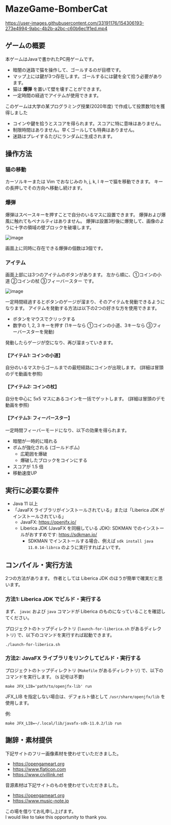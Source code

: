 # MazeGame-BomberCat

https://user-images.githubusercontent.com/33191176/154306193-273e4994-9abc-4b2b-a2bc-c60b6ec1f1ed.mp4

## ゲームの概要
本ゲームはJavaで書かれたPC用ゲームです。

- 暗闇の迷路で猫を操作して、ゴールするのが目標です。
- マップ上には鍵が3つ存在します。ゴールするには鍵を全て拾う必要があります。
- 猫は **爆弾** を置いて壁を壊すことができます。
- 一定時間の経過でアイテムが使用できます。

このゲームは大学の某プログラミング授業(2020年度) で作成して投票数1位を獲得しました

- コインや鍵を拾うとスコアを得られます。スコアに特に意味はありません。
- 制限時間はありません。早くゴールしても特典はありません。
- 迷路はプレイするたびにランダムに生成されます。

## 操作方法
### 猫の移動
カーソルキーまたは Vim でおなじみの h, j, k, l キーで猫を移動できます。
キーの長押しでその方向へ移動し続けます。

### 爆弾
爆弾はスペースキーを押すことで自分のいるマスに設置できます。
爆弾および爆風に触れてもペナルティはありません。
爆弾は設置3秒後に爆発して、画像のように十字の領域の壁ブロックを破壊します。

![image](https://user-images.githubusercontent.com/33191176/154324500-0674ba91-3d67-4f63-9fb5-aca6f95434c7.png)

画面上に同時に存在できる爆弾の個数は3個です。

### アイテム
画面上部には3つのアイテムのボタンがあります。
左から順に、①コインの小道 ②コインの杖 ③フィーバースター です。

![image](https://user-images.githubusercontent.com/33191176/154324593-8a9d5c16-fea4-45d9-801c-c3e931a075ef.png)

一定時間経過するとボタンのゲージが溜まり、そのアイテムを発動できるようになります。
アイテムを発動する方法は以下の2つの好きな方を使用できます。

- ボタンをマウスでクリックする
- 数字の 1, 2, 3 キーを押す (1キーなら ①コインの小道、3キーなら ③フィーバースターを発動)

発動したらゲージが空になり、再び溜まっていきます。

#### 【アイテム1:  コインの小道】
自分のいるマスからゴールまでの最短経路にコインが出現します。
(詳細は冒頭のデモ動画を参照)

#### 【アイテム2: コインの杖】
自分を中心に 5x5 マスにあるコインを一括でゲットします。
(詳細は冒頭のデモ動画を参照)

#### 【アイテム3: フィーバースター】
一定時間フィーバーモードになり、以下の効果を得られます。

- 暗闇が一時的に晴れる
- ボムが強化される (ゴールドボム)
    - 広範囲を爆破
    - 爆破したブロックをコインにする
- スコアが 1.5 倍
- 移動速度UP


## 実行に必要な要件
- Java 11 以上
- 「JavaFX ライブラリがインストールされている」または「Liberica JDK がインストールされている」
    - JavaFX: https://openjfx.io/
    - Liberica JDK (JavaFX を同梱している JDK): SDKMAN でのインストールがおすすめです: https://sdkman.io/
        - SDKMAN でインストールする場合、例えば `sdk install java 11.0.14-librca` のように実行すればよいです。


## コンパイル・実行方法
2つの方法があります。
作者としては Liberica JDK のほうが簡単で確実だと思います。

### 方法1: Liberica JDK でビルド・実行する
まず、 `javac` および `java` コマンドが Liberica のものになっていることを確認してください。

プロジェクトのトップディレクトリ (`launch-for-liberica.sh` があるディレクトリ) で、以下のコマンドを実行すれば起動できます。

```
./launch-for-liberica.sh
```


### 方法2: JavaFX ライブラリをリンクしてビルド・実行する

プロジェクトのトップディレクトリ (`Makefile` があるディレクトリ) で、以下のコマンドを実行します。
(`$` 記号は不要)

```
make JFX_LIB='path/to/openjfx-lib' run
```

JFX_LIB を指定しない場合は、デフォルト値として `/usr/share/openjfx/lib` を使用します。

例:
```
make JFX_LIB=~/.local/lib/javafx-sdk-11.0.2/lib run
```


## 謝辞・素材提供
下記サイトのフリー画像素材を使わせていただきました。

- https://opengameart.org
- https://www.flaticon.com
- https://www.civillink.net

音源素材は下記サイトのものを使わせていただきました。

- https://opengameart.org
- https://www.music-note.jp

この場を借りてお礼申し上げます。  
I would like to take this opportunity to thank you.
